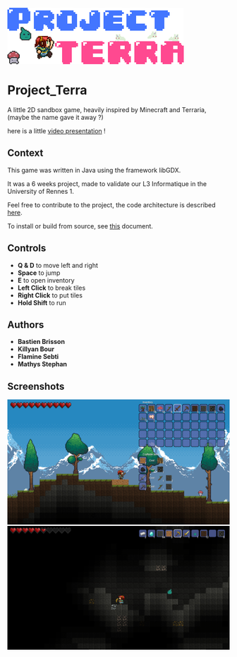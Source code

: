 ![Game logo](/TERRARIA/core/assets/logo_big.png)

# Project_Terra
A little 2D sandbox game, heavily inspired by Minecraft and Terraria, (maybe the name gave it away ?)

here is a little [video presentation](https://www.youtube.com/watch?v=dQw4w9WgXcQ) !

## Context
This game was written in Java using the framework libGDX.

It was a 6 weeks project, made to validate our L3 Informatique in the University of Rennes 1.

Feel free to contribute to the project, the code architecture is described [here](DESIGN.md).

To install or build from source, see [this](INSTALL.md) document.

## Controls
* **Q & D** to move left and right
* **Space** to jump
* **E** to open inventory
* **Left Click** to break tiles
* **Right Click** to put tiles
* **Hold Shift** to run

## Authors
* **Bastien Brisson**
* **Killyan Bour**
* **Flamine Sebti**
* **Mathys Stephan**

## Screenshots
![Game logo](/TERRARIA/core/assets/screenshots/screenshot1.png)
![Game logo](/TERRARIA/core/assets/screenshots/screenshot2.png)


